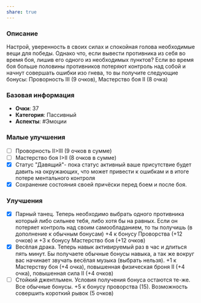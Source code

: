 ```yaml
---
share: true
---
```

### Описание
Настрой, уверенность в своих силах и спокойная голова необходимые вещи для победы. Однако что, если вывести противника из себя во время боя, лишив его одного из необходимых пунктов? Если во время боя больше половины противников потеряют контроль над собой и начнут совершать ошибки изо гнева, то вы получите следующие бонусы: Проворность III (9 очков), Мастерство боя II (8 очка) 
### Базовая информация
- **Очки**: 37 
- **Категория**: Пассивный
- **Аспекты**: #Эмоции 
### Малые улучшения
- [ ] Проворность II>III (9 очков в сумме)
- [ ] Мастерство боя I>II (8 очков в сумме)
- [x] Статус "Давящий"- пока статус активный ваше присутствие будет давить на окружающих, что может привести к ошибкам и в итоге потере ментального контроля
- [x] Сохранение состояния своей причёски перед боем и после боя.
### Улучшения
- [x] Парный танец. Теперь необходимо выбрать одного противника который либо сильнее тебя, либо хотя бы на равных. Если он потеряет контроль над своим самообладанием, то ты получишь (в дополнение к обычным бонусам) +4 к бонусу Проворства (+12 очков) и +3 к бонусу Мастерство боя (+12 очков)
- [x] Весёлая драка. Теперь навык активируемый раз в час и длиться пять минут. Бы получаете обычные бонусы навыка, а так же вокруг вас начинает звучать весёлая музыка (выбрать нельзя). +1 к Мастерству боя (+4 очка), повышенная физическая броня II (+4 очкa), повышенная сила II (+4 очков)
- [ ] Стойкий джентльмен. Условия получения бонуса остаются те-же. Все обычные бонусы. +5 к бонусу проворства (15). Возможность совершить короткий рывок (5 очков)	